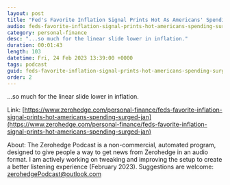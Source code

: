 ```yaml
---
layout: post
title: "Fed's Favorite Inflation Signal Prints Hot As Americans' Spending Surged In Jan"
audio: feds-favorite-inflation-signal-prints-hot-americans-spending-surged-jan-0
category: personal-finance
desc: "...so much for the linear slide lower in inflation."
duration: 00:01:43
length: 103
datetime: Fri, 24 Feb 2023 13:39:00 +0000
tags: podcast
guid: feds-favorite-inflation-signal-prints-hot-americans-spending-surged-jan-0
order: 2
---
```

...so much for the linear slide lower in inflation.

Link: [https://www.zerohedge.com/personal-finance/feds-favorite-inflation-signal-prints-hot-americans-spending-surged-jan](https://www.zerohedge.com/personal-finance/feds-favorite-inflation-signal-prints-hot-americans-spending-surged-jan)

About: The Zerohedge Podcast is a non-commercial, automated program, designed to give people a way to get news from Zerohedge in an audio format.  I am actively working on tweaking and improving the setup to create a better listening experience (February 2023).  Suggestions are welcome: [zerohedgePodcast@outlook.com](mailto:zerohedgePodcast@outlook.com)